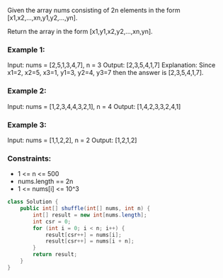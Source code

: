 Given the array nums consisting of 2n elements in the form [x1,x2,...,xn,y1,y2,...,yn].

Return the array in the form [x1,y1,x2,y2,...,xn,yn].

 

### Example 1:
Input: nums = [2,5,1,3,4,7], n = 3
Output: [2,3,5,4,1,7] 
Explanation: Since x1=2, x2=5, x3=1, y1=3, y2=4, y3=7 then the answer is [2,3,5,4,1,7].

### Example 2:
Input: nums = [1,2,3,4,4,3,2,1], n = 4
Output: [1,4,2,3,3,2,4,1]

### Example 3:
Input: nums = [1,1,2,2], n = 2
Output: [1,2,1,2]
 

### Constraints:
- 1 <= n <= 500
- nums.length == 2n
- 1 <= nums[i] <= 10^3

```java
class Solution {
    public int[] shuffle(int[] nums, int n) {
        int[] result = new int[nums.length];
        int csr = 0;
        for (int i = 0; i < n; i++) {
            result[csr++] = nums[i];
            result[csr++] = nums[i + n];
        }
        return result;
    }
}
```